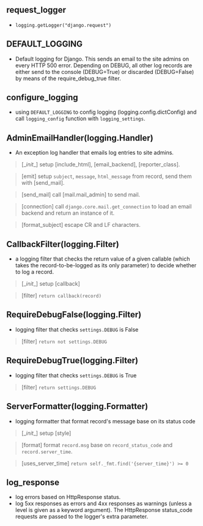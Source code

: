 ## request_logger
* ```logging.getLogger("django.request")```

## DEFAULT_LOGGING
* Default logging for Django. This sends an email to the site admins on every HTTP 500 error. Depending on DEBUG, all other log records are either send to the console (DEBUG=True) or discarded (DEBUG=False) by means of the require_debug_true filter.

## configure_logging
* using ```DEFAULT_LOGGING``` to config logging (logging.config.dictConfig) and call ```logging_config``` function with ```logging_settings```.

## AdminEmailHandler(logging.Handler)
* An exception log handler that emails log entries to site admins.

> [\__init__] setup [include_html], [email_backend], [reporter_class].

> [emit] setup ```subject```, ```message```, ```html_message``` from record, send them with [send_mail].

> [send_mail] call [mail.mail_admin] to send mail.

> [connection] call ```django.core.mail.get_connection``` to load an email backend and return an instance of it.

> [format_subject] escape CR and LF characters.

## CallbackFilter(logging.Filter)
* a logging filter that checks the return value of a given callable (which takes the record-to-be-logged as its only parameter) to decide whether to log a record.

> [\__init__] setup [callback]

> [filter] ```return callback(record)```

## RequireDebugFalse(logging.Filter)
* logging filter that checks ```settings.DEBUG``` is False

> [filter] ```return not settings.DEBUG```

## RequireDebugTrue(logging.Filter)
* logging filter that checks ```settings.DEBUG``` is True

> [filter] ```return settings.DEBUG```

## ServerFormatter(logging.Formatter)
* logging formatter that format record's message base on its status code

> [\__init__] setup [style]

> [format] format ```record.msg``` base on ```record_status_code``` and ```record.server_time```.

> [uses_server_time] ```return self._fmt.find('{server_time}') >= 0```

## log_response
* log errors based on HttpResponse status.
* log 5xx responses as errors and 4xx responses as warnings (unless a level is given as a keyword argument). The HttpResponse status_code requests are passed to the logger's extra parameter.
